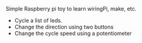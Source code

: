 Simple Raspberry pi toy to learn wiringPi, make, etc.

* Cycle a list of leds. 
* Change the direction using two buttons
* Change the cycle speed using a potentiometer
